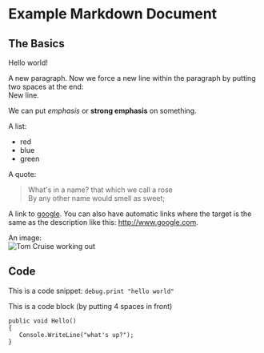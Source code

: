 ﻿Example Markdown Document
=========================

The Basics
----------

Hello world! 

A new paragraph. Now we force a new line within the paragraph by putting two spaces at the end:  
New line.

We can put *emphasis* or **strong emphasis** on something.


A list:

 - red
 - blue
 - green

A quote:

> What's in a name? that which we call a rose  
> By any other name would smell as sweet;

A link to [google](http://www.google.com).
You can also have automatic links where the target is the same as the description like this: <http://www.google.com>.

An image:  
![Tom Cruise working out](http://dl.dropbox.com/u/119154/permalink/mission-impossible-2-dangle.jpg)

Code
----

This is a code snippet: `debug.print "hello world"`

This is a code block (by putting 4 spaces in front)

    public void Hello()
    {
       Console.WriteLine("what's up?");
    }
